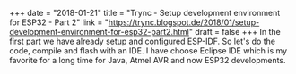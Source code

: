 +++
date = "2018-01-21"
title = "Trync - Setup development environment for ESP32 - Part 2"
link = "https://trync.blogspot.de/2018/01/setup-development-environment-for-esp32-part2.html"
draft = false
+++
In the first part we have already setup and configured ESP-IDF. So let's do the code, compile and flash with an IDE. I have choose Eclipse IDE which is my favorite for a long time for Java, Atmel AVR and now ESP32 developments.